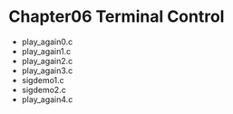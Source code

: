 # Chapter06 Terminal Control

- play_again0.c
- play_again1.c
- play_again2.c
- play_again3.c
- sigdemo1.c
- sigdemo2.c
- play_again4.c
